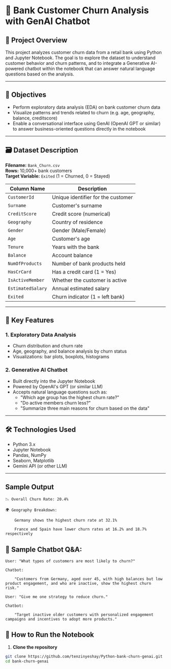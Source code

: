 # 🏦 Bank Customer Churn Analysis with GenAI Chatbot

## 📌 Project Overview

This project analyzes customer churn data from a retail bank using Python and Jupyter Notebook. The goal is to explore the dataset to understand customer behavior and churn patterns, and to integrate a Generative AI-powered chatbot within the notebook that can answer natural language questions based on the analysis.

---

## 🎯 Objectives

- Perform exploratory data analysis (EDA) on bank customer churn data
- Visualize patterns and trends related to churn (e.g. age, geography, balance, creditscore)
- Enable a conversational interface using GenAI (OpenAI GPT or similar) to answer business-oriented questions directly in the notebook

---

## 🗃️ Dataset Description

**Filename:** `Bank_Churn.csv`  
**Rows:** 10,000+ bank customers  
**Target Variable:** `Exited` (1 = Churned, 0 = Stayed)

| Column Name        | Description                          |
|--------------------|--------------------------------------|
| `CustomerId`        | Unique identifier for the customer   |
| `Surname`           | Customer's surname                  |
| `CreditScore`       | Credit score (numerical)            |
| `Geography`         | Country of residence                |
| `Gender`            | Gender (Male/Female)                |
| `Age`               | Customer's age                      |
| `Tenure`            | Years with the bank                 |
| `Balance`           | Account balance                     |
| `NumOfProducts`     | Number of bank products held        |
| `HasCrCard`         | Has a credit card (1 = Yes)         |
| `IsActiveMember`    | Whether the customer is active      |
| `EstimatedSalary`   | Annual estimated salary             |
| `Exited`            | Churn indicator (1 = left bank)     |

---

## 🧠 Key Features

### 1. Exploratory Data Analysis
- Churn distribution and churn rate
- Age, geography, and balance analysis by churn status
- Visualizations: bar plots, boxplots, histograms

### 2. Generative AI Chatbot
- Built directly into the Jupyter Notebook
- Powered by OpenAI's GPT (or similar LLM)
- Accepts natural language questions such as:
  - "Which age group has the highest churn rate?"
  - "Do active members churn less?"
  - "Summarize three main reasons for churn based on the data"

---

## 🛠️ Technologies Used

- Python 3.x
- Jupyter Notebook
- Pandas, NumPy
- Seaborn, Matplotlib
- Gemini API (or other LLM)

---

## Sample Output

    📉 Overall Churn Rate: 20.4%

    🌍 Geography Breakdown:

        Germany shows the highest churn rate at 32.1%

        France and Spain have lower churn rates at 16.2% and 18.7% respectively

  ##  💬 Sample Chatbot Q&A:

    User: "What types of customers are most likely to churn?"

    Chatbot:

        "Customers from Germany, aged over 45, with high balances but low product engagement, and who are inactive, show the highest churn risk."

    User: "Give me one strategy to reduce churn."

    Chatbot:

        "Target inactive older customers with personalized engagement campaigns and incentives to adopt more products."

## 🚀 How to Run the Notebook

1. **Clone the repository**
```bash
git clone https://github.com/tenzinyeshay/Python-bank-churn-genai.git
cd bank-churn-genai

